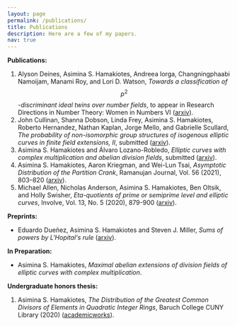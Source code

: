 ```yaml
---
layout: page
permalink: /publications/
title: Publications
description: Here are a few of my papers.
nav: true
---
```


**Publications:**
1. Alyson Deines, Asimina S. Hamakiotes, Andreea Iorga, Changningphaabi Namoijam, Manami Roy, and Lori D. Watson, *Towards a classification of* $$p^2$$*-discriminant ideal twins over number fields*, to appear in Research Directions in Number Theory: Women in Numbers VI ([arxiv](https://arxiv.org/abs/2403.01287)).
2. John Cullinan, Shanna Dobson, Linda Frey, Asimina S. Hamakiotes, Roberto Hernandez, Nathan Kaplan, Jorge Mello, and Gabrielle Scullard, *The probability of non-isomorphic group structures of isogenous elliptic curves in finite field extensions, II*, submitted ([arxiv](https://arxiv.org/abs/2401.06250)).
3. Asimina S. Hamakiotes and Álvaro Lozano-Robledo, *Elliptic curves with complex multiplication and abelian division fields*, submitted ([arxiv](https://arxiv.org/abs/2308.00668)).
4. Asimina S. Hamakiotes, Aaron Kriegman, and Wei-Lun Tsai, *Asymptotic Distribution of the Partition Crank*, Ramanujan Journal, Vol. 56 (2021), 803–820 ([arxiv](https://arxiv.org/abs/1909.12806)).
5. Michael Allen, Nicholas Anderson, Asimina S. Hamakiotes, Ben Oltsik, and Holly Swisher, *Eta-quotients of prime or semiprime level and elliptic curves*, Involve, Vol. 13, No. 5 (2020), 879-900 ([arxiv](https://arxiv.org/abs/1901.10511)).

<!--**Submitted:**-->

**Preprints:**
* Eduardo Dueñez, Asimina S. Hamakiotes and Steven J. Miller, *Sums of powers by L'Hopital's rule* ([arxiv](https://arxiv.org/abs/2302.03624)). 

**In Preparation:** 
* Asimina S. Hamakiotes, *Maximal abelian extensions of division fields of elliptic curves with complex multiplication*.

**Undergraduate honors thesis:**
1. Asimina S. Hamakiotes, *The Distribution of the Greatest Common Divisors of Elements in Quadratic Integer Rings*, Baruch College CUNY Library (2020) ([academicworks](https://academicworks.cuny.edu/bb_etds/99/)).


